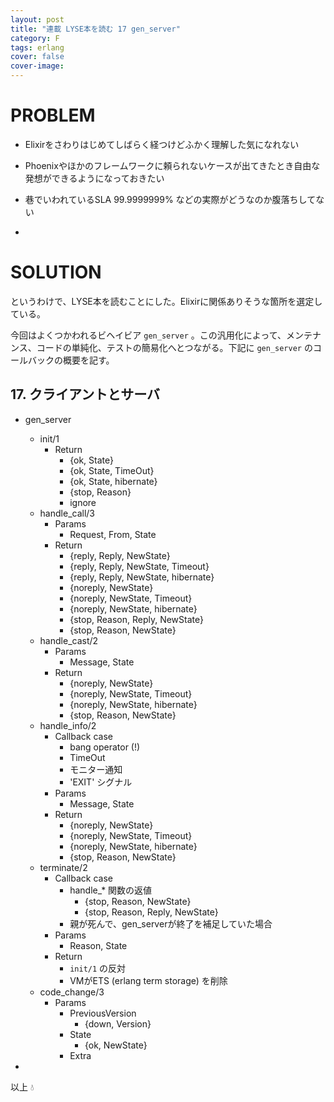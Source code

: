 ```yaml
---
layout: post
title: "連載 LYSE本を読む 17 gen_server"
category: F
tags: erlang
cover: false
cover-image:
---
```


# PROBLEM
- Elixirをさわりはじめてしばらく経つけどふかく理解した気になれない
- Phoenixやほかのフレームワークに頼られないケースが出てきたとき自由な発想ができるようになっておきたい
- 巷でいわれているSLA 99.9999999% などの実際がどうなのか腹落ちしてない

-

# SOLUTION
というわけで、LYSE本を読むことにした。Elixirに関係ありそうな箇所を選定している。

今回はよくつかわれるビヘイビア `gen_server` 。この汎用化によって、メンテナンス、コードの単純化、テストの簡易化へとつながる。下記に `gen_server` のコールバックの概要を記す。

## 17. クライアントとサーバ
- gen_server
    - init/1
        - Return
          - {ok, State}
          - {ok, State, TimeOut}
          - {ok, State, hibernate}
          - {stop, Reason}
          - ignore
    - handle_call/3
        - Params
            - Request, From, State
        - Return
            - {reply, Reply, NewState}
            - {reply, Reply, NewState, Timeout}
            - {reply, Reply, NewState, hibernate}
            - {noreply, NewState}
            - {noreply, NewState, Timeout}
            - {noreply, NewState, hibernate}
            - {stop, Reason, Reply, NewState}
            - {stop, Reason, NewState}
    - handle_cast/2
        - Params
            - Message, State
        - Return
            - {noreply, NewState}
            - {noreply, NewState, Timeout}
            - {noreply, NewState, hibernate}
            - {stop, Reason, NewState}
    - handle_info/2
        - Callback case
            - bang operator (!)
            - TimeOut
            - モニター通知
            - 'EXIT' シグナル
        - Params
            - Message, State
        - Return
            - {noreply, NewState}
            - {noreply, NewState, Timeout}
            - {noreply, NewState, hibernate}
            - {stop, Reason, NewState}
    - terminate/2
        - Callback case
            - handle_* 関数の返値
                - {stop, Reason, NewState}
                - {stop, Reason, Reply, NewState}
            - 親が死んで、gen_serverが終了を補足していた場合
        - Params
            - Reason, State
        - Return
            - `init/1` の反対
            - VMがETS (erlang term storage) を削除
    - code_change/3
        - Params
            - PreviousVersion
                - {down, Version}
            - State
                - {ok, NewState}
            - Extra

-

以上 :droplet:
